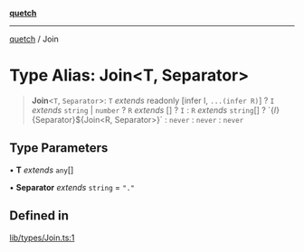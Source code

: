 [**quetch**](../README.md)

***

[quetch](../README.md) / Join

# Type Alias: Join\<T, Separator\>

> **Join**\<`T`, `Separator`\>: `T` *extends* readonly [infer I, `...(infer R)`] ? `I` *extends* `string` \| `number` ? `R` *extends* [] ? `I` : `R` *extends* `string`[] ? \`$\{I\}$\{Separator\}$\{Join\<R, Separator\>\}\` : `never` : `never` : `never`

## Type Parameters

• **T** *extends* `any`[]

• **Separator** *extends* `string` = `"."`

## Defined in

[lib/types/Join.ts:1](https://github.com/nevoland/quetch/blob/6249acbaaaaaeed54f7d39c2e784b6176249eef9/lib/types/Join.ts#L1)
